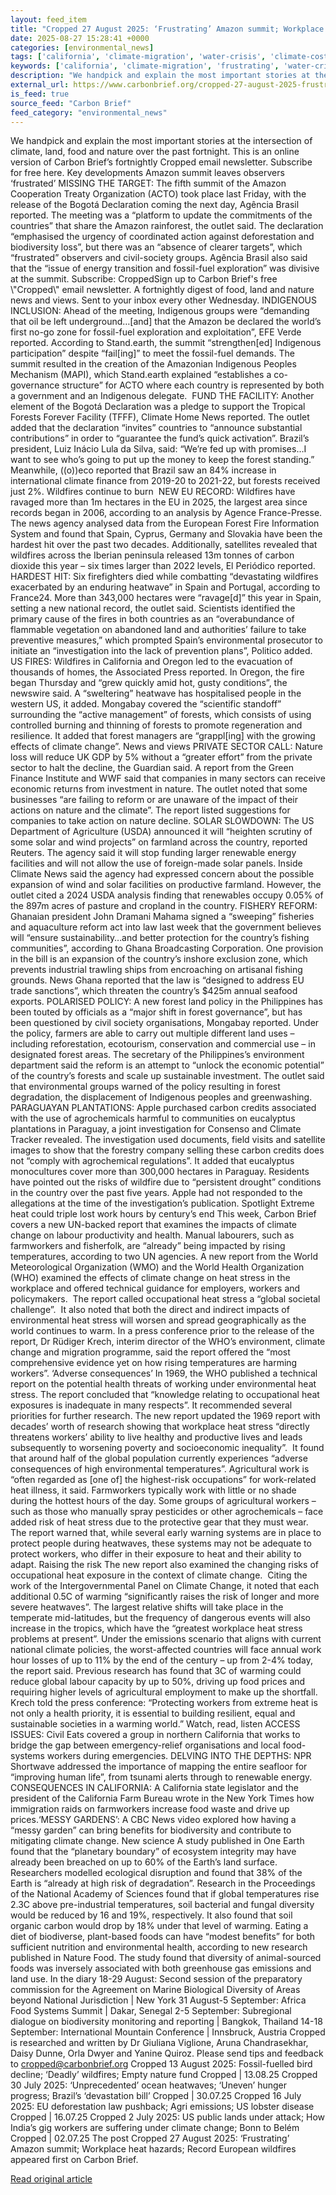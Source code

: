 ```yaml
---
layout: feed_item
title: "Cropped 27 August 2025: ‘Frustrating’ Amazon summit; Workplace heat hazards; Record European wildfires"
date: 2025-08-27 15:28:41 +0000
categories: [environmental_news]
tags: ['california', 'climate-migration', 'water-crisis', 'climate-costs', 'clean-energy', 'solar-power', 'climate-health', 'heatwave', 'rainforest', 'drought']
keywords: ['california', 'climate-migration', 'frustrating', 'water-crisis', 'climate-costs', 'clean-energy', 'august', 'cropped']
description: "We handpick and explain the most important stories at the intersection of climate, land, food and nature over the past fortnight"
external_url: https://www.carbonbrief.org/cropped-27-august-2025-frustrating-amazon-summit-workplace-heat-hazards-record-european-wildfires/
is_feed: true
source_feed: "Carbon Brief"
feed_category: "environmental_news"
---
```


We handpick and explain the most important stories at the intersection of climate, land, food and nature over the past fortnight. This is an online version of Carbon Brief’s fortnightly Cropped email newsletter. Subscribe for&nbsp;free here. Key developments Amazon summit leaves observers ‘frustrated’ MISSING THE TARGET: The fifth summit of the Amazon Cooperation Treaty Organization (ACTO) took place last Friday, with the release of the Bogotá Declaration coming the next day, Agência Brasil reported. The meeting was a “platform to update the commitments of the countries” that share the Amazon rainforest, the outlet said. The declaration “emphasised the urgency of coordinated action against deforestation and biodiversity loss”, but there was an “absence of clearer targets”, which “frustrated” observers and civil-society groups. Agência Brasil also said that the “issue of energy transition and fossil-fuel exploration” was divisive at the summit. Subscribe: CroppedSign up to Carbon Brief's free \\"Cropped\\" email newsletter. A fortnightly digest of food, land and nature news and views. Sent to your inbox every other Wednesday. INDIGENOUS INCLUSION: Ahead of the meeting, Indigenous groups were “demanding that oil be left underground…[and] that the Amazon be declared the world&#8217;s first no-go zone for fossil-fuel exploration and exploitation”, EFE Verde reported. According to Stand.earth, the summit “strengthen[ed] Indigenous participation” despite “fail[ing]” to meet the fossil-fuel demands. The summit resulted in the creation of the Amazonian Indigenous Peoples Mechanism (MAPI), which Stand.earth explained “establishes a co-governance structure” for ACTO where each country is represented by both a government and an Indigenous delegate.&nbsp; FUND THE FACILITY: Another element of the Bogotá Declaration was a pledge to support the Tropical Forests Forever Facility (TFFF), Climate Home News reported. The outlet added that the declaration “invites” countries to “announce substantial contributions” in order to “guarantee the fund’s quick activation”. Brazil’s president, Luiz Inácio Lula da Silva, said: “We’re fed up with promises…I want to see who’s going to put up the money to keep the forest standing.” Meanwhile, ((o))eco reported that Brazil saw an 84% increase in international climate finance from 2019-20 to 2021-22, but forests received just 2%. Wildfires continue to burn&nbsp; NEW EU RECORD: Wildfires have ravaged more than 1m hectares in the EU in 2025, the largest area since records began in 2006, according to an analysis by Agence France-Presse. The news agency analysed data from the European Forest Fire Information System and found that Spain, Cyprus, Germany and Slovakia have been the hardest hit over the past two decades. Additionally, satellites revealed that wildfires across the Iberian peninsula released 13m tonnes of carbon dioxide this year – six times larger than 2022 levels, El Periódico reported. HARDEST HIT: Six firefighters died while combatting “devastating wildfires exacerbated by an enduring heatwave” in Spain and Portugal, according to France24. More than 343,000 hectares were “ravage[d]” this year in Spain, setting a new national record, the outlet said. Scientists identified the primary cause of the fires in both countries as an “overabundance of flammable vegetation on abandoned land and authorities’ failure to take preventive measures,” which prompted Spain’s environmental prosecutor to initiate an “investigation into the lack of prevention plans”, Politico added. US FIRES: Wildfires in California and Oregon led to the evacuation of thousands of homes, the Associated Press reported. In Oregon, the fire began Thursday and “grew quickly amid hot, gusty conditions”, the newswire said. A “sweltering” heatwave has hospitalised people in the western US, it added. Mongabay covered the “scientific standoff” surrounding the “active management” of forests, which consists of using controlled burning and thinning of forests to promote regeneration and resilience. It added that forest managers are “grappl[ing] with the growing effects of climate change”. News and views PRIVATE SECTOR CALL: Nature loss will reduce UK GDP by 5% without a “greater effort” from the private sector to halt the decline, the Guardian said. A report from the Green Finance Institute and WWF said that companies in many sectors can receive economic returns from investment in nature. The outlet noted that some businesses “are failing to reform or are unaware of the impact of their actions on nature and the climate”. The report listed suggestions for companies to take action on nature decline. SOLAR SLOWDOWN: The US Department of Agriculture (USDA) announced it will “heighten scrutiny of some solar and wind projects” on farmland across the country, reported Reuters. The agency said it will stop funding larger renewable energy facilities and will not allow the use of foreign-made solar panels. Inside Climate News said the agency had expressed concern about the possible expansion of wind and solar facilities on productive farmland. However, the outlet cited a 2024 USDA analysis finding that renewables occupy 0.05% of the 897m acres of pasture and cropland in the country. FISHERY REFORM: Ghanaian president John Dramani Mahama signed a “sweeping” fisheries and aquaculture reform act into law last week that the government believes will “ensure sustainability…and better protection for the country’s fishing communities”, according to Ghana Broadcasting Corporation. One provision in the bill is an expansion of the country’s inshore exclusion zone, which prevents industrial trawling ships from encroaching on artisanal fishing grounds. News Ghana reported that the law is “designed to address EU trade sanctions”, which threaten the country’s $425m annual seafood exports. POLARISED POLICY: A new forest land policy in the Philippines has been touted by officials as a “major shift in forest governance”, but has been questioned by civil society organisations, Mongabay reported. Under the policy, farmers are able to carry out multiple different land uses – including reforestation, ecotourism, conservation and commercial use – in designated forest areas. The secretary of the Philippines’s environment department said the reform is an attempt to “unlock the economic potential” of the country’s forests and scale up sustainable investment. The outlet said that environmental groups warned of the policy resulting in forest degradation, the displacement of Indigenous peoples and greenwashing. PARAGUAYAN PLANTATIONS: Apple purchased carbon credits associated with the use of agrochemicals harmful to communities on eucalyptus plantations in Paraguay, a joint investigation for Consenso and Climate Tracker revealed. The investigation used documents, field visits and satellite images to show that the forestry company selling these carbon credits does not “comply with agrochemical regulations”. It added that eucalyptus monocultures cover more than 300,000 hectares in Paraguay. Residents have pointed out the risks of wildfire due to “persistent drought” conditions in the country over the past five years. Apple had not responded to the allegations at the time of the investigation’s publication. Spotlight Extreme heat could triple lost work hours by century’s end This week, Carbon Brief covers a new UN-backed report that examines the impacts of climate change on labour productivity and health. Manual labourers, such as farmworkers and fisherfolk, are “already” being impacted by rising temperatures, according to two UN agencies. A new report from the World Meteorological Organization (WMO) and the World Health Organization (WHO) examined the effects of climate change on heat stress in the workplace and offered technical guidance for employers, workers and policymakers.&nbsp; The report called occupational heat stress a “global societal challenge”.&nbsp; It also noted that both the direct and indirect impacts of environmental heat stress will worsen and spread geographically as the world continues to warm. In a press conference prior to the release of the report, Dr Rüdiger Krech, interim director of the WHO’s environment, climate change and migration programme, said the report offered the “most comprehensive evidence yet on how rising temperatures are harming workers”. ‘Adverse consequences’ In 1969, the WHO published a technical report on the potential health threats of working under environmental heat stress. The report concluded that “knowledge relating to occupational heat exposures is inadequate in many respects”. It recommended several priorities for further research. The new report updated the 1969 report with decades’ worth of research showing that workplace heat stress “directly threatens workers’ ability to live healthy and productive lives and leads subsequently to worsening poverty and socioeconomic inequality”.&nbsp; It found that around half of the global population currently experiences “adverse consequences of high environmental temperatures”. Agricultural work is “often regarded as [one of] the highest-risk occupations” for work-related heat illness, it said. Farmworkers typically work with little or no shade during the hottest hours of the day. Some groups of agricultural workers – such as those who manually spray pesticides or other agrochemicals – face added risk of heat stress due to the protective gear that they must wear.&nbsp; The report warned that, while several early warning systems are in place to protect people during heatwaves, these systems may not be adequate to protect workers, who differ in their exposure to heat and their ability to adapt. Raising the risk The new report also examined the changing risks of occupational heat exposure in the context of climate change.&nbsp; Citing the work of the Intergovernmental Panel on Climate Change, it noted that each additional 0.5C of warming “significantly raises the risk of longer and more severe heatwaves”. The largest relative shifts will take place in the temperate mid-latitudes, but the frequency of dangerous events will also increase in the tropics, which have the “greatest workplace heat stress problems at present”. Under the emissions scenario that aligns with current national climate policies, the worst-affected countries will face annual work hour losses of up to 11% by the end of the century – up from 2-4% today, the report said. Previous research has found that 3C of warming could reduce global labour capacity by up to 50%, driving up food prices and requiring higher levels of agricultural employment to make up the shortfall. Krech told the press conference: “Protecting workers from extreme heat is not only a health priority, it is essential to building resilient, equal and sustainable societies in a warming world.” Watch, read, listen ACCESS ISSUES: Civil Eats covered a group in northern California that works to bridge the gap between emergency-relief organisations and local food-systems workers during emergencies. DELVING INTO THE DEPTHS: NPR Shortwave addressed the importance of mapping the entire seafloor for “improving human life”, from tsunami alerts through to renewable energy. CONSEQUENCES IN CALIFORNIA: A California state legislator and the president of the California Farm Bureau wrote in the New York Times how immigration raids on farmworkers increase food waste and drive up prices.‘MESSY GARDENS’: A CBC News video explored how having a “messy garden” can bring benefits for biodiversity and contribute to mitigating climate change. New science A study published in One Earth found that the “planetary boundary” of ecosystem integrity may have already been breached on up to 60% of the Earth’s land surface. Researchers modelled ecological disruption and found that 38% of the Earth is “already at high risk of degradation”. Research in the Proceedings of the National Academy of Sciences found that if global temperatures rise 2.3C above pre-industrial temperatures, soil bacterial and fungal diversity would be reduced by 16 and 19%, respectively. It also found that soil organic carbon would drop by 18% under that level of warming. Eating a diet of biodiverse, plant-based foods can have “modest benefits” for both sufficient nutrition and environmental health, according to new research published in Nature Food. The study found that diversity of animal-sourced foods was inversely associated with both greenhouse gas emissions and land use. In the diary 18-29 August: Second session of the preparatory commission for the Agreement on Marine Biological Diversity of Areas beyond National Jurisdiction | New York 31 August-5 September: Africa Food Systems Summit | Dakar, Senegal 2-5 September: Subregional dialogue on biodiversity monitoring and reporting | Bangkok, Thailand 14-18 September: International Mountain Conference | Innsbruck, Austria Cropped is researched and written by Dr Giuliana Viglione, Aruna Chandrasekhar, Daisy Dunne, Orla Dwyer and Yanine Quiroz. Please send tips and feedback to cropped@carbonbrief.org Cropped 13 August 2025: Fossil-fuelled bird decline; ‘Deadly’ wildfires; Empty nature fund Cropped | 13.08.25 Cropped 30 July 2025: ‘Unprecedented’ ocean heatwaves; ‘Uneven’ hunger progress; Brazil’s ‘devastation bill’ Cropped | 30.07.25 Cropped 16 July 2025: EU deforestation law pushback; Agri emissions; US lobster disease Cropped | 16.07.25 Cropped 2 July 2025: US public lands under attack; How India’s gig workers are suffering under climate change; Bonn to Belém Cropped | 02.07.25 The post Cropped 27 August 2025: ‘Frustrating’ Amazon summit; Workplace heat hazards; Record European wildfires appeared first on Carbon Brief.

[Read original article](https://www.carbonbrief.org/cropped-27-august-2025-frustrating-amazon-summit-workplace-heat-hazards-record-european-wildfires/)

